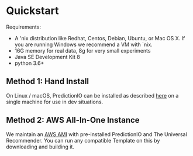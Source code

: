 # Quickstart

Requirements:

 - A 'nix distribution like Redhat, Centos, Debian, Ubuntu, or Mac OS X. If you are running Windows we recommend a VM with `nix.
 - 16G memory for real data, 8g for very small experiments 
 - Java SE Development Kit 8
 - python 3.6+

## Method 1: Hand Install

On Linux / macOS, PredictionIO can be installed as described [here](http://actionml.com/docs/single_machine) on a single machine for use in dev situations. 

## Method 2: AWS All-In-One Instance

We maintain an [AWS AMI](/docs/awssetupguide) with pre-installed PredictionIO and The Universal Recommender. You can run any compatible Template on this by downloading and building it.
